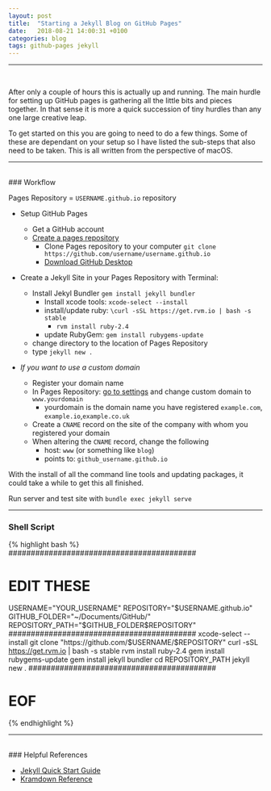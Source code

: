```yaml
---
layout: post
title:  "Starting a Jekyll Blog on GitHub Pages"
date:   2018-08-21 14:00:31 +0100
categories: blog
tags: github-pages jekyll
---
```

***
<br />
<p><span class="firstcharacter">A</span>fter only a couple of hours this is actually up and running. The main hurdle for setting up GitHub pages is gathering all the little bits and pieces together. In that sense it is more a quick succession of tiny hurdles than any one large creative leap.</p>

To get started on this you are going to need to do a few things. Some of these are dependant on your setup so I have listed the sub-steps that also need to be taken. This is all written from the perspective of macOS.

***
<br />
### Workflow

Pages Repository = `USERNAME.github.io` repository


* Setup GitHub Pages
    * Get a GitHub account
    * [Create a pages repository](https://pages.github.com)
        * Clone Pages repository to your computer `git clone https://github.com/username/username.github.io`
        * [Download GitHub Desktop](https://desktop.github.com)
* Create a Jekyll Site in your Pages Repository with Terminal:
    * Install Jekyl Bundler `gem install jekyll bundler`
        * Install xcode tools: `xcode-select --install`
        * install/update ruby: `\curl -sSL https://get.rvm.io | bash -s stable`
            * `rvm install ruby-2.4`
        * update RubyGem: `gem install rubygems-update`
    * change directory to the location of Pages Repository
    * type `jekyll new .`

* *_If you want to use a custom domain_*
    * Register your domain name
    * In Pages Repository: [go to settings](https://help.github.com/articles/adding-or-removing-a-custom-domain-for-your-github-pages-site/) and change custom domain to `www.yourdomain`
        * yourdomain is the domain name you have registered `example.com`, `example.io`,`example.co.uk`
    * Create a `CNAME` record on the site of the company with whom you registered your domain
    * When altering the `CNAME` record, change the following
        * host: `www` (or something like `blog`)
        * points to: `github_username.github.io`

With the install of all the command line tools and updating packages, it could take a while to get this all finished.

Run server and test site with `bundle exec jekyll serve`

***

### Shell Script

{% highlight bash %}
##########################################
# EDIT THESE
USERNAME="YOUR_USERNAME"
REPOSITORY="$USERNAME.github.io"
GITHUB_FOLDER="~/Documents/GitHub/"
REPOSITORY_PATH="$GITHUB_FOLDER$REPOSITORY"
##########################################
xcode-select --install
git clone "https://github.com/$USERNAME/$REPOSITORY"
curl -sSL https://get.rvm.io | bash -s stable
rvm install ruby-2.4
gem install rubygems-update
gem install jekyll bundler
cd REPOSITORY_PATH
jekyll new .
##########################################
# EOF
{% endhighlight %}

***
<br />
### Helpful References

* [Jekyll Quick Start Guide](https://jekyllrb.com/docs/quickstart/)
* [Kramdown Reference](https://kramdown.gettalong.org/quickref.html)
